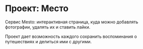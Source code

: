 # Проект: Место

Cервис Mesto: интерактивная страница, куда можно добавлять фотографии, удалять их и ставить лайки.

Проект дает возможность каждого сохранить воспоминания о путешествиях и делиться ими с другими.
